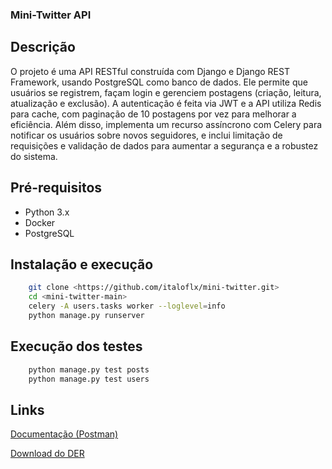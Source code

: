 ### Mini-Twitter API

## Descrição
O projeto é uma API RESTful construída com Django e Django REST Framework, usando PostgreSQL como banco de dados. Ele permite que usuários se registrem, façam login e gerenciem postagens (criação, leitura, atualização e exclusão). A autenticação é feita via JWT e a API utiliza Redis para cache, com paginação de 10 postagens por vez para melhorar a eficiência. Além disso, implementa um recurso assíncrono com Celery para notificar os usuários sobre novos seguidores, e inclui limitação de requisições e validação de dados para aumentar a segurança e a robustez do sistema.

## Pré-requisitos
- Python 3.x
- Docker
- PostgreSQL

## Instalação e execução
```bash
    git clone <https://github.com/italoflx/mini-twitter.git>
    cd <mini-twitter-main>
    celery -A users.tasks worker --loglevel=info
    python manage.py runserver
```

## Execução dos testes
```bash
    python manage.py test posts
    python manage.py test users
```

## Links 
[Documentação (Postman)](https://documenter.getpostman.com/view/39288021/2sAY4skQuv)

[Download do DER](https://drive.google.com/file/d/1Y3szQii0QwvfbhHn3aivyE-QI4NNmzh8/view?usp=drive_link)

